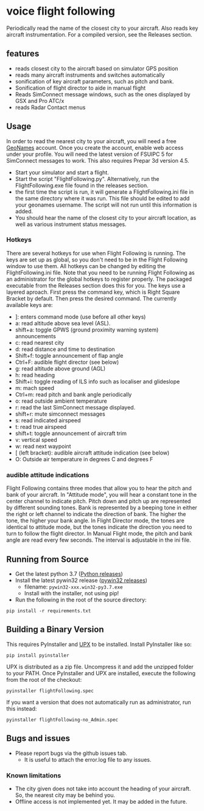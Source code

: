 # voice flight following
Periodically read the name of the closest city to your aircraft. Also reads key aircraft instrumentation.
For a compiled version, see the Releases section.
## features
* reads closest city to the aircraft based on simulator GPS position
* reads many  aircraft instruments and switches automatically
* sonification of key aircraft parameters, such as pitch and bank.
* Sonification of flight director to aide in manual flight
* Reads SimConnect message windows, such as the ones displayed by GSX and Pro ATC/x
* reads Radar Contact menus


## Usage
In order to read the nearest city to your aircraft, you will need a free [GeoNames](http://www.geonames.org) account. Once you create the account, enable web access under your profile. 
You will need the latest version of FSUIPC 5 for SimConnect messages to work. This also requires Prepar 3d version 4.5.
* Start your simulator  and start a flight.
* Start the script "FlightFollowing.py". Alternatively, run the FlightFollowing.exe file found in the releases section.
* the first time the script is run, it will generate a FlightFollowing.ini file in the same directory where it was run. This file should be edited to add your geonames username. The script will not run until this information is added.
* You should hear the name of the closest city to your aircraft location, as well as various instrument status messages.

### Hotkeys
There are several hotkeys for use when Flight Following is running. The keys are set up as global, so you don't need to be in the Flight Following window to use them. All hotkeys can be changed by editing the FlightFollowing.ini file.
Note that you need to be running Flight Following as an administrator for the global hotkeys to register properly. The packaged executable from the Releases section does this for you.
The keys use a layered aproach. First press the command key, which is Right Square Bracket by default. Then press the desired command. 
The currently available keys are:
* ]: enters command mode (use before all other keys)
* a: read altitude above sea level (ASL).
* shift+a: toggle GPWS (ground proximity warning system) announcements
* c: read nearest city
* d: read distance and time to destination
* Shift+f: toggle announcement of flap angle
* Ctrl+F: audible flight director (see below)
* g: read  altitude above ground (AGL)
* h: read heading
* Shift+i: toggle reading of ILS info such as localiser and glideslope
* m: mach speed
* Ctrl+m: read pitch and bank angle periodically
* o: read outside ambient temperature
* r: read the last SimConnect message displayed.
* shift+r: mute simconnect messages
* s: read indicated airspeed
* t: read true airspeed
* shift+t: toggle announcement of aircraft trim
* v: vertical speed
* w: read next waypoint
* [ (left bracket): audible aircraft attitude indication (see below)
* O: Outside air temperature in degrees C and degrees F
### audible attitude indications
Flight Following contains three modes that allow you to hear the pitch and bank of your aircraft.
In "Attitude mode", you will hear a constant tone in the center channel to indicate pitch. Pitch down and pitch up are represented by different sounding tones. Bank is represented by a beeping tone in either the right or left channel to indicate the direction of bank. The higher the tone, the higher your bank angle.
In Flight Director mode, the tones are identical to attitude mode, but the tones indicate the direction you need to turn to follow the flight director.
In Manual Flight mode, the pitch and bank angle are read every few seconds. The interval is adjustable in the ini file.



## Running from Source
* Get the latest python 3.7 ([Python releases](https://www.python.org/downloads/))
* Install the latest pywin32 release ([pywin32 releases](https://github.com/mhammond/pywin32/releases))
    * filename: `pywin32-xxx.win32-py3.7.exe`
    * Install with the installer, not using pip!
* Run the following in the root of the source directory:
```
pip install -r requirements.txt
```


## Building a Binary Version
This requires PyInstaller and [UPX](https://upx.github.io) to be installed. Install PyInstaller like so:
```
pip install pyinstaller
```
UPX is distributed as a zip file. Uncompress it and add the unzipped folder to your PATH.
Once PyInstaller and UPX are installed, execute the following from the root of the checkout:
```
pyinstaller flightFollowing.spec
```
If you want a version that does not automatically run as administrator, run this instead:
```
pyinstaller flightFollowing-no_Admin.spec
```


## Bugs and issues
* Please report bugs via the github issues tab.
    * It is useful to attach the error.log file to any issues.
    
### Known limitations
* The city given does not take into account the heading of your aircraft. So, the nearest city may be behind you.
* Offline access is not implemented yet. It may be added in the future.
